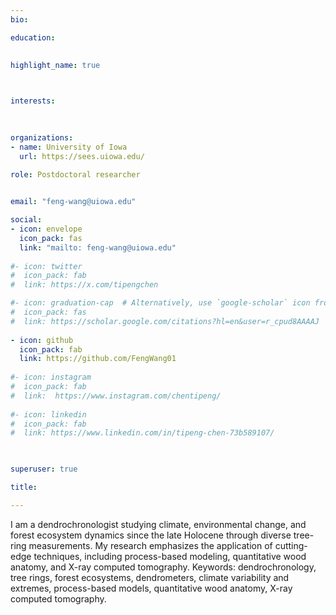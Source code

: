 ```yaml
---
bio: 

education:
 
    
highlight_name: true



interests:
 

 
organizations:
- name: University of Iowa
  url: https://sees.uiowa.edu/
  
role: Postdoctoral researcher


email: "feng-wang@uiowa.edu"

social:
- icon: envelope
  icon_pack: fas
  link: "mailto: feng-wang@uiowa.edu"
  
#- icon: twitter
#  icon_pack: fab
#  link: https://x.com/tipengchen

#- icon: graduation-cap  # Alternatively, use `google-scholar` icon from `ai` icon pack
#  icon_pack: fas
#  link: https://scholar.google.com/citations?hl=en&user=r_cpud8AAAAJ
  
- icon: github
  icon_pack: fab
  link: https://github.com/FengWang01
  
#- icon: instagram
#  icon_pack: fab
#  link:  https://www.instagram.com/chentipeng/
  
#- icon: linkedin
#  icon_pack: fab
#  link: https://www.linkedin.com/in/tipeng-chen-73b589107/
    


superuser: true

title: 

---
```


I am a dendrochronologist studying climate, environmental change, and forest ecosystem dynamics since the late Holocene through diverse tree-ring measurements. My research emphasizes the application of cutting-edge techniques, including process-based modeling, quantitative wood anatomy, and X-ray computed tomography. Keywords: dendrochronology, tree rings, forest ecosystems, dendrometers, climate variability and extremes, process-based models, quantitative wood anatomy, X-ray computed tomography.
